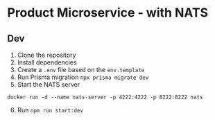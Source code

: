 # Product Microservice - with NATS



## Dev

1. Clone the repository
2. Install dependencies
3. Create a `.env` file based on the `env.template`
4. Run Prisma migration `npx prisma migrate dev`
5. Start the NATS server
```
docker run -d --name nats-server -p 4222:4222 -p 8222:8222 nats
```
6. Run `npm run start:dev`